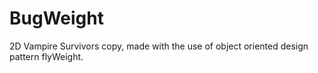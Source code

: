 # BugWeight
2D Vampire Survivors copy, made with the use of object oriented design pattern flyWeight.
